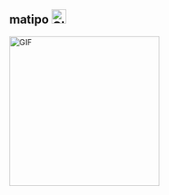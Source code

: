 <h2>matipo <img height="26px" alt="GIF" src="https://media1.giphy.com/media/pswcjOmDj4pIkUqikF/giphy.gif?cid=6c09b952r8xjbz3vfxgjt73gsurssvbpzag9t81vsyb9nhf7&ep=v1_gifs_search&rid=giphy.gif&ct=g"/></h2>

<img  height="270px" alt="GIF" src="https://i.redd.it/w5asdvzn9dy51.gif" />



